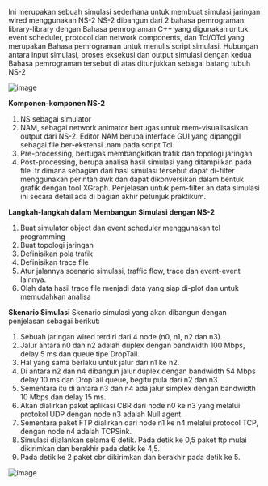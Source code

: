 Ini merupakan sebuah simulasi sederhana untuk membuat simulasi jaringan wired menggunakan NS-2
NS-2 dibangun dari 2 bahasa pemrograman: library-library dengan Bahasa pemrograman C++ yang digunakan untuk event scheduler, protocol dan network components, dan Tcl/OTcl yang merupakan Bahasa pemrograman untuk menulis script simulasi. Hubungan antara input simulasi, proses eksekusi dan output simulasi dengan kedua Bahasa pemrograman tersebut di atas ditunjukkan sebagai batang tubuh NS-2

![image](https://github.com/ramizass/ns2wirednetworksim/assets/88464165/aa01af61-05c8-4793-ba9d-e47f350a55e6)

**Komponen-komponen NS-2**
1. NS sebagai simulator
2. NAM, sebagai network animator bertugas untuk mem-visualisasikan output dari NS-2.
Editor NAM berupa interface GUI yang dipanggil sebagai file ber-ekstensi .nam pada
script Tcl.
3. Pre-processing, bertugas membangkitkan trafik dan topologi jaringan
4. Post-processing, berupa analisa hasil simulasi yang ditampilkan pada file .tr dimana
sebagian dari hasl simulasi tersebut dapat di-filter menggunakan perintah awk dan dapat
dikonversikan dalam bentuk grafik dengan tool XGraph. Penjelasan untuk pem-filter an
data simulasi ini secara detail ada di bagian akhir petunjuk praktikum.

**Langkah-langkah dalam Membangun Simulasi dengan NS-2**
1. Buat simulator object dan event scheduler menggunakan tcl programming
2. Buat topologi jaringan
3. Definisikan pola trafik
4. Definisikan trace file
5. Atur jalannya scenario simulasi, traffic flow, trace dan event-event lainnya.
6. Olah data hasil trace file menjadi data yang siap di-plot dan untuk memudahkan analisa

**Skenario Simulasi**
Skenario simulasi yang akan dibangun dengan penjelasan sebagai berikut:
1. Sebuah jaringan wired terdiri dari 4 node (n0, n1, n2 dan n3).
2. Jalur antara n0 dan n2 adalah duplex dengan bandwidth 100 Mbps, delay 5 ms dan queue tipe DropTail.
3. Hal yang sama berlaku untuk jalur dari n1 ke n2.
4. Di antara n2 dan n4 dibangun jalur duplex dengan bandwidth 54 Mbps delay 10 ms dan DropTail queue, begitu pula dari n2 dan n3.
5. Sementara itu di antara n3 dan n4 ada jalur simplex dengan bandwidth 10 Mbps dan delay 15 ms.
6. Akan dialirkan paket aplikasi CBR dari node n0 ke n3 yang melalui protokol UDP dengan node n3 adalah Null agent.
7. Sementara paket FTP dialirkan dari node n1 ke n4 melalui protocol TCP, dengan node n4 adalah TCPSink.
8. Simulasi dijalankan selama 6 detik. Pada detik ke 0,5 paket ftp mulai dikirimkan dan berakhir pada detik ke 4,5.
9. Pada detik ke 2 paket cbr dikirimkan dan berakhir pada detik ke 5.

![image](https://github.com/ramizass/ns2wirednetworksim/assets/88464165/ba572aaa-6b82-4e38-b3d3-dbf3a9a16187)
